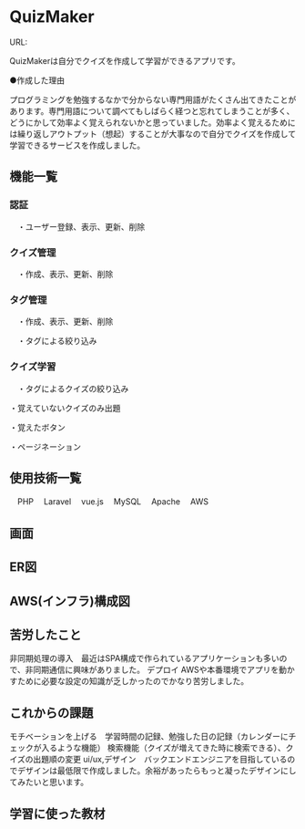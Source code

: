 # QuizMaker
 
 URL:
 
 QuizMakerは自分でクイズを作成して学習ができるアプリです。

 ●作成した理由
 
 プログラミングを勉強するなかで分からない専門用語がたくさん出てきたことがあります。専門用語について調べてもしばらく経つと忘れてしまうことが多く、どうにかして効率よく覚えられないかと思っていました。効率よく覚えるためには繰り返しアウトプット（想起）することが大事なので自分でクイズを作成して学習できるサービスを作成しました。

 
## 機能一覧

### 認証

　・ユーザー登録、表示、更新、削除
 
### クイズ管理

　・作成、表示、更新、削除
 
### タグ管理

　・作成、表示、更新、削除
 
　・タグによる絞り込み
 
### クイズ学習

　・タグによるクイズの絞り込み
 
 ・覚えていないクイズのみ出題
 
 ・覚えたボタン
 
 ・ページネーション

## 使用技術一覧
　PHP
　Laravel
　vue.js
　MySQL
　Apache
　AWS

## 画面
## ER図
## AWS(インフラ)構成図
## 苦労したこと
非同期処理の導入　最近はSPA構成で作られているアプリケーションも多いので、非同期通信に興味がありました。
デプロイ
AWSや本番環境でアプリを動かすために必要な設定の知識が乏しかったのでかなり苦労しました。
## これからの課題
モチベーションを上げる　学習時間の記録、勉強した日の記録（カレンダーにチェックが入るような機能）
検索機能（クイズが増えてきた時に検索できる）、クイズの出題順の変更
ui/ux,デザイン　バックエンドエンジニアを目指しているのでデザインは最低限で作成しました。余裕があったらもっと凝ったデザインにしてみたいと思います。
## 学習に使った教材
